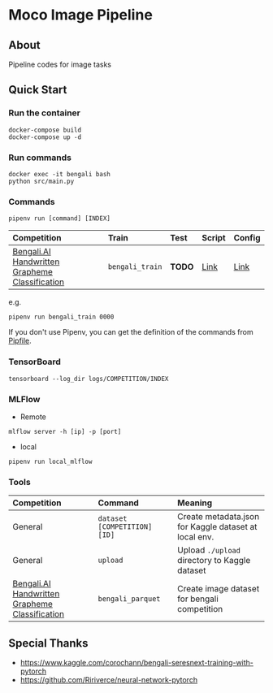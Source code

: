 # Moco Image Pipeline
## About
Pipeline codes for image tasks

## Quick Start

### Run the container

```
docker-compose build
docker-compose up -d
```

### Run commands

```
docker exec -it bengali bash
python src/main.py
```

### Commands

```
pipenv run [command] [INDEX]
```

|Competition|Train|Test|Script|Config|
|:-|:-|:-|:-|:-|
|[Bengali.AI Handwritten Grapheme Classification](https://www.kaggle.com/c/bengaliai-cv19)|`bengali_train`|**TODO**|[Link](https://github.com/j20232/bengali/blob/master/pipeline/Bengali.py)|[Link](https://github.com/j20232/bengali/tree/master/config/Bengali)|

e.g.

```
pipenv run bengali_train 0000
```

If you don't use Pipenv, you can get the definition of the commands from [Pipfile](https://github.com/j20232/bengali/blob/master/Pipfile).

### TensorBoard

```
tensorboard --log_dir logs/COMPETITION/INDEX
```

### MLFlow

- Remote

```
mlflow server -h [ip] -p [port]
```

- local

```
pipenv run local_mlflow
```

### Tools

|Competition|Command|Meaning|
|:-|:-|:-|
|General|`dataset [COMPETITION] [ID]`|Create metadata.json for Kaggle dataset at local env.|
|General|`upload`|Upload `./upload` directory to Kaggle dataset|
|[Bengali.AI Handwritten Grapheme Classification](https://www.kaggle.com/c/bengaliai-cv19)|`bengali_parquet`|Create image dataset for bengali competition|


## Special Thanks

- https://www.kaggle.com/corochann/bengali-seresnext-training-with-pytorch
- https://github.com/Ririverce/neural-network-pytorch
